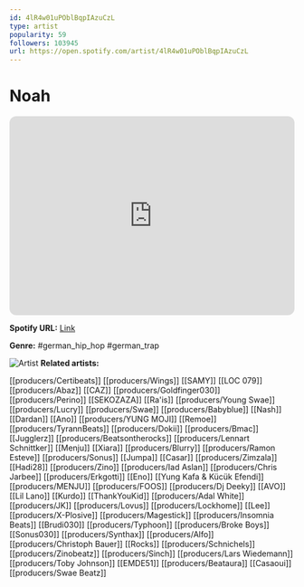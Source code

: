 ```yaml
---
id: 4lR4w01uPOblBqpIAzuCzL
type: artist
popularity: 59
followers: 103945
url: https://open.spotify.com/artist/4lR4w01uPOblBqpIAzuCzL
---
```

# Noah

<iframe style="border-radius:12px" src="https://open.spotify.com/embed/artist/4lR4w01uPOblBqpIAzuCzL" width="100%" height="352" frameBorder="0" allowfullscreen="" allow="autoplay; clipboard-write; encrypted-media; fullscreen; picture-in-picture" loading="lazy"></iframe>

**Spotify URL:** [Link](https://open.spotify.com/artist/4lR4w01uPOblBqpIAzuCzL)

**Genre:**  #german_hip_hop #german_trap

![Artist](https://i.scdn.co/image/ab6761610000e5eb78e3872f8f3585aface5bb12)
**Related artists:**

[[producers/Certibeats]]
[[producers/Wings]]
[[SAMY]]
[[LOC 079]]
[[producers/Abaz]]
[[CAZ]]
[[producers/Goldfinger030]]
[[producers/Perino]]
[[SEKOZAZA]]
[[Ra'is]]
[[producers/Young Swae]]
[[producers/Lucry]]
[[producers/Swae]]
[[producers/Babyblue]]
[[Nash]]
[[Dardan]]
[[Ano]]
[[producers/YUNG MOJI]]
[[Remoe]]
[[producers/TyrannBeats]]
[[producers/Dokii]]
[[producers/Bmac]]
[[Jugglerz]]
[[producers/Beatsontherocks]]
[[producers/Lennart Schnittker]]
[[Menju]]
[[Xiara]]
[[producers/Blurry]]
[[producers/Ramon Esteve]]
[[producers/Sonus]]
[[Jumpa]]
[[Casar]]
[[producers/Zimzala]]
[[Hadi28]]
[[producers/Zino]]
[[producers/Iad Aslan]]
[[producers/Chris Jarbee]]
[[producers/Erkgotti]]
[[Eno]]
[[Yung Kafa & Kücük Efendi]]
[[producers/MENJU]]
[[producers/FOOS]]
[[producers/Dj Deeky]]
[[AVO]]
[[Lil Lano]]
[[Kurdo]]
[[ThankYouKid]]
[[producers/Adal White]]
[[producers/JK]]
[[producers/Lovus]]
[[producers/Lockhome]]
[[Lee]]
[[producers/X-Plosive]]
[[producers/Magestick]]
[[producers/Insomnia Beats]]
[[Brudi030]]
[[producers/Typhoon]]
[[producers/Broke Boys]]
[[Sonus030]]
[[producers/Synthax]]
[[producers/Alfo]]
[[producers/Christoph Bauer]]
[[Rocks]]
[[producers/Schnichels]]
[[producers/Zinobeatz]]
[[producers/Sinch]]
[[producers/Lars Wiedemann]]
[[producers/Toby Johnson]]
[[EMDE51]]
[[producers/Beataura]]
[[Casaoui]]
[[producers/Swae Beatz]]
